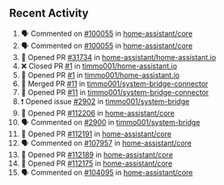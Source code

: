 ## Recent Activity

<!--START_SECTION:activity-->
1. 🗣 Commented on [#100055](https://github.com/home-assistant/core/issues/100055) in [home-assistant/core](https://github.com/home-assistant/core)
2. 🗣 Commented on [#100055](https://github.com/home-assistant/core/issues/100055) in [home-assistant/core](https://github.com/home-assistant/core)
3. 💪 Opened PR [#31734](https://github.com/home-assistant/home-assistant.io/pull/31734) in [home-assistant/home-assistant.io](https://github.com/home-assistant/home-assistant.io)
4. ❌ Closed PR [#1](https://github.com/timmo001/home-assistant.io/pull/1) in [timmo001/home-assistant.io](https://github.com/timmo001/home-assistant.io)
5. 💪 Opened PR [#1](https://github.com/timmo001/home-assistant.io/pull/1) in [timmo001/home-assistant.io](https://github.com/timmo001/home-assistant.io)
6. 🎉 Merged PR [#11](https://github.com/timmo001/system-bridge-connector/pull/11) in [timmo001/system-bridge-connector](https://github.com/timmo001/system-bridge-connector)
7. 💪 Opened PR [#11](https://github.com/timmo001/system-bridge-connector/pull/11) in [timmo001/system-bridge-connector](https://github.com/timmo001/system-bridge-connector)
8. ❗ Opened issue [#2902](https://github.com/timmo001/system-bridge/issues/2902) in [timmo001/system-bridge](https://github.com/timmo001/system-bridge)
9. 💪 Opened PR [#112206](https://github.com/home-assistant/core/pull/112206) in [home-assistant/core](https://github.com/home-assistant/core)
10. 🗣 Commented on [#2900](https://github.com/timmo001/system-bridge/issues/2900) in [timmo001/system-bridge](https://github.com/timmo001/system-bridge)
11. 💪 Opened PR [#112191](https://github.com/home-assistant/core/pull/112191) in [home-assistant/core](https://github.com/home-assistant/core)
12. 🗣 Commented on [#107957](https://github.com/home-assistant/core/issues/107957) in [home-assistant/core](https://github.com/home-assistant/core)
13. 💪 Opened PR [#112189](https://github.com/home-assistant/core/pull/112189) in [home-assistant/core](https://github.com/home-assistant/core)
14. 💪 Opened PR [#112175](https://github.com/home-assistant/core/pull/112175) in [home-assistant/core](https://github.com/home-assistant/core)
15. 🗣 Commented on [#104095](https://github.com/home-assistant/core/issues/104095) in [home-assistant/core](https://github.com/home-assistant/core)
<!--END_SECTION:activity-->
